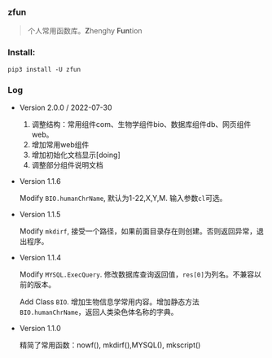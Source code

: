 ### zfun

  > 个人常用函数库。**Z**henghy **Fun**tion

### Install:

    pip3 install -U zfun

### Log


 - Version 2.0.0 / 2022-07-30

    1. 调整结构：常用组件com、生物学组件bio、数据库组件db、网页组件web。
    2. 增加常用web组件
    3. 增加初始化文档显示[doing]
    4. 调整部分组件说明文档

  - Version 1.1.6

    Modify `BIO.humanChrName`, 默认为1-22,X,Y,M. 输入参数`cl`可选。

  - Version 1.1.5

    Modify `mkdirf`, 接受一个路径，如果前面目录存在则创建。否则返回异常，退出程序。

  - Version 1.1.4
  
    Modify `MYSQL.ExecQuery`. 修改数据库查询返回值，`res[0]`为列名。不兼容以前的版本。

    Add Class `BIO`. 增加生物信息学常用内容。增加静态方法`BIO.humanChrName`，返回人类染色体名称的字典。

  - Version 1.1.0
  
    精简了常用函数：nowf(), mkdirf(),MYSQL(), mkscript()
